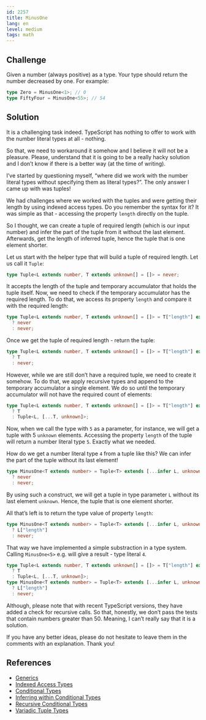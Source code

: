 ```yaml
---
id: 2257
title: MinusOne
lang: en
level: medium
tags: math
---
```


## Challenge

Given a number (always positive) as a type.
Your type should return the number decreased by one.
For example:

```typescript
type Zero = MinusOne<1>; // 0
type FiftyFour = MinusOne<55>; // 54
```

## Solution

It is a challenging task indeed.
TypeScript has nothing to offer to work with the number literal types at all - nothing.

So that, we need to workaround it somehow and I believe it will not be a pleasure.
Please, understand that it is going to be a really hacky solution and I don’t know if there is a better way (at the time of writing).

I’ve started by questioning myself, “where did we work with the number literal types without specifying them as literal types?”.
The only answer I came up with was tuples!

We had challenges where we worked with the tuples and were getting their length by using indexed access types.
Do you remember the syntax for it?
It was simple as that - accessing the property `length` directly on the tuple.

So I thought, we can create a tuple of required length (which is our input number) and infer the part of the tuple from it without the last element.
Afterwards, get the length of inferred tuple, hence the tuple that is one element shorter.

Let us start with the helper type that will build a tuple of required length.
Let us call it `Tuple`:

```typescript
type Tuple<L extends number, T extends unknown[] = []> = never;
```

It accepts the length of the tuple and temporary accumulator that holds the tuple itself.
Now, we need to check if the temporary accumulator has the required length.
To do that, we access its property `length` and compare it with the required length:

```typescript
type Tuple<L extends number, T extends unknown[] = []> = T["length"] extends L
  ? never
  : never;
```

Once we get the tuple of required length - return the tuple:

```typescript
type Tuple<L extends number, T extends unknown[] = []> = T["length"] extends L
  ? T
  : never;
```

However, while we are still don’t have a required tuple, we need to create it somehow.
To do that, we apply recursive types and append to the temporary accumulator a single element.
We do so until the temporary accumulator will not have the required count of elements:

```typescript
type Tuple<L extends number, T extends unknown[] = []> = T["length"] extends L
  ? T
  : Tuple<L, [...T, unknown]>;
```

Now, when we call the type with `5` as a parameter, for instance, we will get a tuple with 5 `unknown` elements.
Accessing the property `length` of the tuple will return a number literal type `5`.
Exactly what we needed.

How do we get a number literal type `4` from a tuple like this?
We can infer the part of the tuple without its last element!

```typescript
type MinusOne<T extends number> = Tuple<T> extends [...infer L, unknown]
  ? never
  : never;
```

By using such a construct, we will get a tuple in type parameter `L` without its last element `unknown`.
Hence, the tuple that is one element shorter.

All that’s left is to return the type value of property `length`:

```typescript
type MinusOne<T extends number> = Tuple<T> extends [...infer L, unknown]
  ? L["length"]
  : never;
```

That way we have implemented a simple substraction in a type system.
Calling `MinusOne<5>` e.g. will give a result - type literal `4`.

```typescript
type Tuple<L extends number, T extends unknown[] = []> = T["length"] extends L
  ? T
  : Tuple<L, [...T, unknown]>;
type MinusOne<T extends number> = Tuple<T> extends [...infer L, unknown]
  ? L["length"]
  : never;
```

Although, please note that with recent TypeScript versions, they have added a check for recursive calls.
So that, honestly, we don’t pass the tests that contain numbers greater than 50.
Meaning, I can’t really say that it is a solution.

If you have any better ideas, please do not hesitate to leave them in the comments with an explanation.
Thank you!

## References

- [Generics](https://www.typescriptlang.org/docs/handbook/2/generics.html)
- [Indexed Access Types](https://www.typescriptlang.org/docs/handbook/2/indexed-access-types.html)
- [Conditional Types](https://www.typescriptlang.org/docs/handbook/2/conditional-types.html)
- [Inferring within Conditional Types](https://www.typescriptlang.org/docs/handbook/2/conditional-types.html#inferring-within-conditional-types)
- [Recursive Conditional Types](https://www.typescriptlang.org/docs/handbook/release-notes/typescript-4-1.html#recursive-conditional-types)
- [Variadic Tuple Types](https://www.typescriptlang.org/docs/handbook/release-notes/typescript-4-0.html#variadic-tuple-types)
